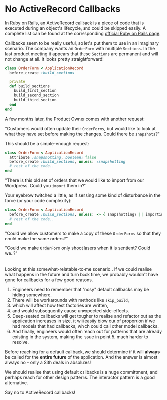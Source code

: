 # No ActiveRecord Callbacks

In Ruby on Rails, an ActiveRecord callback is a piece of code that is executed during an object's lifecycle, and could be skipped easily. A complete list can be found at the corresponding [official Ruby on Rails page](https://guides.rubyonrails.org/active_record_callbacks.html
).

Callbacks seem to be really useful, so let's put them to use in an imaginary scenario. The company wants an `OrderForm` with multiple `Sections`. In the last product meeting it appears that these `Sections` are permanent and will not change at all. It looks pretty straightforward!

```ruby
class OrderForm < ApplicationRecord
  before_create :build_sections

  private
  def build_sections
    build_first_section
    build_second_section
    build_third_section
  end
end
```

A few months later, the Product Owner comes with another request:

"Customers would often update their `OrderForms`, but would like to look at what they have set before making the changes. Could there be `snapshots`?"

This should be a simple-enough request:

```ruby
class OrderForm < ApplicationRecord
  attribute :snapshotting, boolean: false
  before_create :build_sections, unless: :snapshotting
  # rest of the code..
end
```

"There is this old set of orders that we would like to import from our Wordpress. Could you `import` them in?"

Your eyebrow twitched a little, as if sensing some kind of disturbance in the force (or your code complexity):

```ruby
class OrderForm < ApplicationRecord
  before_create :build_sections, unless: -> { snapshotting? || importing? }
  # rest of the code..
end
```

"Could we allow customers to make a copy of these `OrderForms` so that they could make the same orders?"

"Could we make `OrderForm` only shoot lasers when it is sentient? Could we..?"
<br/><br/><br/>
Looking at this somewhat-relatable-to-me scenario.. If we could realise what happens in the future and turn back time, we probably wouldn't have gone for callbacks for a few good reasons.

1. Engineers need to remember that "nosy" default callbacks may be hiding somewhere.
2. There will be workarounds with methods like `skip_build`,
3. which will affect how test factories are written,
4. and would subsequently cause unexpected side-effects.
5. Deep-seated callbacks will get tougher to realise and refactor out as the application increases in size. It will easily blow out of proportion if we had models that had callbacks, which could call other model callbacks.
6. And finally, engineers would often reach out for patterns that are already existing in the system, making the issue in point 5. much harder to resolve.

Before reaching for a default callback, we should determine if it will **always** be called for the **entire future** of the application. And the answer is almost always no - only a Sith deals in absolutes! 

We should realise that using default callbacks is a huge committment, and perhaps reach for other design patterns. The interactor pattern is a good alternative.

Say no to ActiveRecord callbacks!
